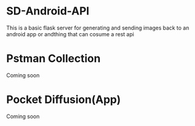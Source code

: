 # SD-Android-API

This is a basic flask server for generating and sending images back to an android app or andthing that can cosume a rest api


# Pstman Collection
Coming soon

# Pocket Diffusion(App)
Coming soon
